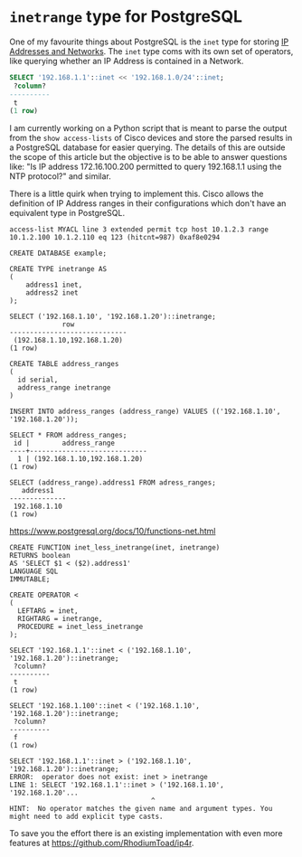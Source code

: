 # `inetrange` type for PostgreSQL

One of my favourite things about PostgreSQL is the ``inet`` type for storing 
[IP Addresses and Networks](https://www.postgresql.org/docs/10/datatype-net-types.html). The ``inet``
type coms with its own set of operators, like querying whether an IP Address is contained in a Network.

```sql
SELECT '192.168.1.1'::inet << '192.168.1.0/24'::inet;
 ?column? 
----------
 t
(1 row)
```

I am currently working on a Python script that is meant to parse the output from the ``show access-lists`` of Cisco
devices and store the parsed results in a PostgreSQL database for easier querying. The details of this are 
outside the scope of this article but the objective is to be able to answer questions like: "Is IP address 172.16.100.200
permitted to query 192.168.1.1 using the NTP protocol?" and similar. 

There is a little quirk when trying to implement this. Cisco allows the definition of IP Address ranges in their
configurations which don't have an equivalent type in PostgreSQL.

```
access-list MYACL line 3 extended permit tcp host 10.1.2.3 range 10.1.2.100 10.1.2.110 eq 123 (hitcnt=987) 0xaf8e0294
```

```
CREATE DATABASE example;
```

```
CREATE TYPE inetrange AS
(
    address1 inet,
    address2 inet
); 
```

```
SELECT ('192.168.1.10', '192.168.1.20')::inetrange;
             row             
-----------------------------
 (192.168.1.10,192.168.1.20)
(1 row)
```

```
CREATE TABLE address_ranges
(
  id serial,
  address_range inetrange
)
```

```
INSERT INTO address_ranges (address_range) VALUES (('192.168.1.10', '192.168.1.20'));
```

```
SELECT * FROM address_ranges;
 id |        address_range        
----+-----------------------------
  1 | (192.168.1.10,192.168.1.20)
(1 row)
```

```
SELECT (address_range).address1 FROM adress_ranges;
   address1   
--------------
 192.168.1.10
(1 row)
```

https://www.postgresql.org/docs/10/functions-net.html

```
CREATE FUNCTION inet_less_inetrange(inet, inetrange)
RETURNS boolean
AS 'SELECT $1 < ($2).address1'
LANGUAGE SQL
IMMUTABLE;
```

```
CREATE OPERATOR < 
(
  LEFTARG = inet,
  RIGHTARG = inetrange,
  PROCEDURE = inet_less_inetrange
);
```

```
SELECT '192.168.1.1'::inet < ('192.168.1.10', '192.168.1.20')::inetrange;
 ?column? 
----------
 t
(1 row)
```


```
SELECT '192.168.1.100'::inet < ('192.168.1.10', '192.168.1.20')::inetrange;
 ?column? 
----------
 f
(1 row)
```

```
SELECT '192.168.1.1'::inet > ('192.168.1.10', '192.168.1.20')::inetrange;
ERROR:  operator does not exist: inet > inetrange
LINE 1: SELECT '192.168.1.1'::inet > ('192.168.1.10', '192.168.1.20'...
                                   ^
HINT:  No operator matches the given name and argument types. You might need to add explicit type casts.
```

To save you the effort there is an existing implementation with even more features at https://github.com/RhodiumToad/ip4r.

